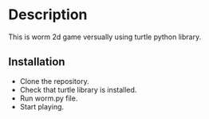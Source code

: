 # Description

This is worm 2d game versually using turtle python library.

## Installation

- Clone the repository.
- Check that turtle library is installed.
- Run worm.py file.
- Start playing.
